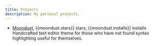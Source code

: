 ```yaml
---
title: Projects
description: My personal projects.
---
```


- [Moondust,] {{moondust.stars}} stars, {{moondust.installs}} installs\
	Handcrafted text editor theme for those who have not found syntax highlighting useful for themselves.

<!-- Footnotes -->

[Moondust,]: https://moondustthe.me/
